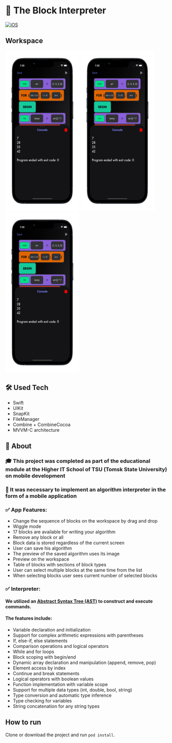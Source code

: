 # 🔳 The Block Interpreter

[![iOS](https://img.shields.io/badge/platform-iOS-green.svg)](https://github.com/pchelnikov/TheMovies)

## Workspace ##
<p>
    <img src="IMG/workspace-demo3.png" width="230" height="500">
    <img src="IMG/workspace-demo3.png" width="230" height="500">
    <img src="IMG/workspace-demo3.png" width="230" height="500">
</p>

<!--## List of blocks ##-->
<!--<p>-->
<!--    <img src="IMG/workspace-demo3.png" width="230" height="500">-->
<!--    <img src="IMG/workspace-demo3.png" width="230" height="500">-->
<!--    <img src="IMG/workspace-demo3.png" width="230" height="500">-->
<!--</p>-->
<!---->
<!--## Hub ##-->
<!--<p>-->
<!--    <img src="IMG/IMG_3110.PNG" width="230" height="500">-->
<!--    <img src="img/IMG_3111.PNG" width="230" height="500">-->
<!--    <img src="img/IMG_3112.PNG" width="230" height="500">-->
<!--</p>-->

## 🛠 Used Tech
- Swift
- UIKit
- SnapKit
- FileManager
- Combine + CombineCocoa
- MVVM-C architecture

## 🎯 About

### 🎓 This project was completed as part of the educational module at the Higher IT School of TSU (Tomsk State University) on mobile development

### 📱 It was necessary to implement an algorithm interpreter in the form of a mobile application 

### ✅ App Features:

* Change the sequence of blocks on the workspace by drag and drop
* Wiggle mode
* 17 blocks are available for writing your algorithm
* Remove any block or all
* Block data is stored regardless of the current screen
* User can save his algorithm
* The preview of the saved algorithm uses its image
* Preview on the workspace
* Table of blocks with sections of block types
* User can select multiple blocks at the same time from the list 
* When selecting blocks user sees current number of selected blocks

### ✅ Interpreter:
#### We utilized an [Abstract Syntax Tree (AST)](https://en.wikipedia.org/wiki/Abstract_syntax_tree) to construct and execute commands.
#### The features include:

* Variable declaration and initialization
* Support for complex arithmetic expressions with parentheses
* If, else-if, else statements
* Comparison operations and logical operators
* While and for loops
* Block scoping with begin/end
* Dynamic array declaration and manipulation (append, remove, pop)
* Element access by index
* Continue and break statements
* Logical operators with boolean values
* Function implementation with variable scope
* Support for multiple data types (int, double, bool, string)
* Type conversion and automatic type inference
* Type checking for variables
* String concatenation for any string types

## How to run

Clone or download the project and run `pod install`.

